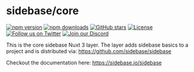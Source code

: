 # sidebase/core

[![npm version][npm-version-src]][npm-version-href]
[![npm downloads][npm-downloads-src]][npm-downloads-href]
[![GitHub stars](https://badgen.net/github/stars/sidebase/sidebase)](https://GitHub.com/sidebase/sidebase/)
[![License][license-src]][license-href]
[![Follow us on Twitter](https://badgen.net/badge/icon/twitter?icon=twitter&label)](https://twitter.com/sidebase_io)
[![Join our Discord](https://badgen.net/badge/icon/discord?icon=discord&label)](https://discord.gg/9MUHR8WT9B)

This is the core sidebase Nuxt 3 layer. The layer adds sidebase basics to a project and is distributed via: https://github.com/sidebase/sidebase

Checkout the documentation here: https://sidebase.io/sidebase


<!-- Badges -->
[npm-version-src]: https://img.shields.io/npm/v/@sidebase/core/latest.svg
[npm-version-href]: https://npmjs.com/package/@sidebase/core

[npm-downloads-src]: https://img.shields.io/npm/dt/@sidebase/core.svg
[npm-downloads-href]: https://npmjs.com/package/@sidebase/core

[license-src]: https://img.shields.io/npm/l/@sidebase/core.svg
[license-href]: https://npmjs.com/package/@sidebase/core
